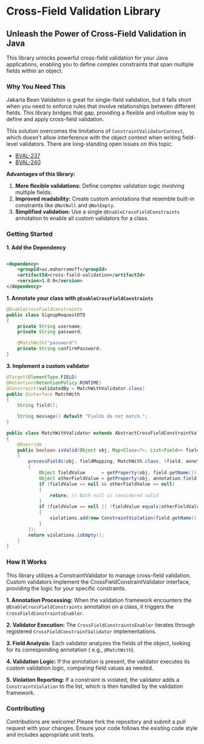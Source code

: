 # Cross-Field Validation Library

## Unleash the Power of Cross-Field Validation in Java

This library unlocks powerful cross-field validation for your Java applications, enabling you to define complex
constraints that span multiple fields within an object.

### Why You Need This

Jakarta Bean Validation is great for single-field validation, but it falls short when you need to enforce rules that
involve relationships between different fields. This library bridges that gap, providing a flexible and intuitive way to
define and apply cross-field validation.

This solution overcomes the limitations of `ConstraintValidatorContext`, which doesn't allow interference with the
object context when writing field-level validators. There are long-standing open issues on this topic:

- [BVAL-237](https://hibernate.atlassian.net/browse/BVAL-237)
- [BVAL-240](https://hibernate.atlassian.net/browse/BVAL-240)

**Advantages of this library:**

1. **More flexible validations:**  Define complex validation logic involving multiple fields.
2. **Improved readability:** Create custom annotations that resemble built-in constraints like `@NotNull`
   and `@NotEmpty`.
3. **Simplified validation:** Use a single `@EnableCrossFieldConstraints` annotation to enable all custom validators for
   a class.

### Getting Started

**1. Add the Dependency**

```xml

<dependency>
    <groupId>az.maharramoff</groupId>
    <artifactId>cross-field-validation</artifactId>
    <version>1.0.0</version>
</dependency>
```

**1. Annotate your class with `@EnableCrossFieldConstraints`**

```java
@EnableCrossFieldConstraints
public class SignupRequestDTO
{
    private String username;
    private String password;

    @MatchWith("password")
    private String confirmPassword;
}
```

**3. Implement a custom validator**

```java
@Target(ElementType.FIELD)
@Retention(RetentionPolicy.RUNTIME)
@Constraint(validatedBy = MatchWithValidator.class)
public @interface MatchWith
{
    String field();

    String message() default "Fields do not match.";
}

public class MatchWithValidator extends AbstractCrossFieldConstraintValidator
{
    @Override
    public boolean isValid(Object obj, Map<Class<?>, List<Field>> fieldMapping, List<ConstraintViolation> violations)
    {
        processFields(obj, fieldMapping, MatchWith.class, (field, annotation) ->
        {
            Object fieldValue      = getProperty(obj, field.getName());
            Object otherFieldValue = getProperty(obj, annotation.field());
            if (fieldValue == null && otherFieldValue == null)
            {
                return; // Both null is considered valid
            }
            if (fieldValue == null || !fieldValue.equals(otherFieldValue))
            {
                violations.add(new ConstraintViolation(field.getName(), annotation.message()));
            }
        });
        return violations.isEmpty();
    }
}
```

### How It Works

This library utilizes a ConstraintValidator to manage cross-field validation. Custom validators implement the
CrossFieldConstraintValidator interface, providing the logic for your specific constraints.

**1. Annotation Processing:** When the validation framework encounters the `@EnableCrossFieldConstraints` annotation on
a class, it triggers the `CrossFieldConstraintsEnabler`.

**2. Validator Execution:** The `CrossFieldConstraintsEnabler` iterates through
registered `CrossFieldConstraintValidator` implementations.

**3. Field Analysis:** Each validator analyzes the fields of the object, looking for its corresponding annotation (
e.g., `@MatchWith`).

**4. Validation Logic:** If the annotation is present, the validator executes its custom validation logic, comparing
field values as needed.

**5. Violation Reporting:** If a constraint is violated, the validator adds a `ConstraintViolation` to the list, which
is then handled by the validation framework.

### Contributing

Contributions are welcome! Please fork the repository and submit a pull request with your changes. Ensure your code
follows the existing code style and includes appropriate unit tests.